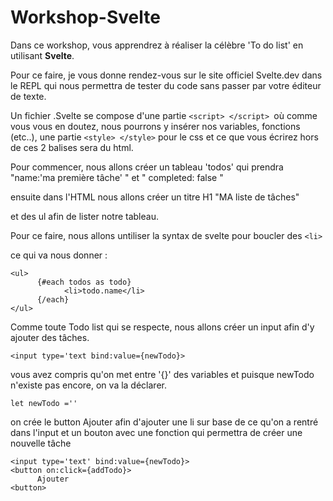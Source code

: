 # Workshop-Svelte

Dans ce workshop, vous apprendrez à réaliser la célèbre 'To do list' en utilisant **Svelte**.

Pour ce faire, je vous donne rendez-vous sur le site officiel Svelte.dev dans le REPL qui nous permettra de tester du code sans passer par votre éditeur de texte.

Un fichier .Svelte se compose d'une partie ```<script> </script> ```où comme vous vous en doutez, nous pourrons y insérer nos variables, fonctions (etc..), une partie ```<style> </style>``` pour le css et ce que vous écrirez hors de ces 2 balises sera du html.

Pour commencer, nous allons créer un tableau 'todos' qui prendra  "name:'ma première tâche' " et " completed: false " 

ensuite dans l'HTML nous allons créer un titre H1 "MA liste de tâches" 

et des ul  afin de lister notre tableau.

Pour ce faire, nous allons untiliser la syntax de svelte pour boucler des ```<li>```

ce qui va nous donner : 
```
<ul>
      {#each todos as todo}
            <li>todo.name</li>
      {/each}
</ul>
```

Comme toute Todo list qui se respecte, nous allons créer un input afin d'y ajouter des tâches.

```<input type='text bind:value={newTodo}> ``` 

vous avez compris qu'on met entre '{}' des variables et puisque newTodo n'existe pas encore, on va la déclarer.

```let newTodo ='' ```

on crée le button Ajouter afin d'ajouter une li sur base de ce qu'on a rentré dans l'input et un bouton avec une fonction qui permettra de créer une nouvelle tâche

```
<input type='text' bind:value={newTodo}> 
<button on:click={addTodo}>
      Ajouter
<button>
```

